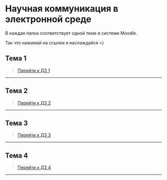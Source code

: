 # Научная коммуникация в электронной среде

В каждая папка соответствует одной теме в системе Moodle.


Так что нажимай на ссылки и наслаждайся =)


## Тема 1 

>[Перейти к ДЗ 1](https://github.com/TradesMark/magistracy2020-22/tree/main/Scientific%20communication%20in%20the%20electronic%20environment/%D0%A2%D0%B5%D0%BC%D0%B0_1)


***


## Тема 2 

>[Перейти к ДЗ 2](https://github.com/TradesMark/magistracy2020-22/tree/main/Scientific%20communication%20in%20the%20electronic%20environment/%D0%A2%D0%B5%D0%BC%D0%B0_2)


***


## Тема 3 

>[Перейти к ДЗ 3](https://github.com/TradesMark/magistracy2020-22/tree/main/Scientific%20communication%20in%20the%20electronic%20environment/%D0%A2%D0%B5%D0%BC%D0%B0%203)


***


## Тема 4 

>[Перейти к ДЗ 4](https://github.com/TradesMark/magistracy2020-22/tree/main/Scientific%20communication%20in%20the%20electronic%20environment/%D0%A2%D0%B5%D0%BC%D0%B0_4)


***


